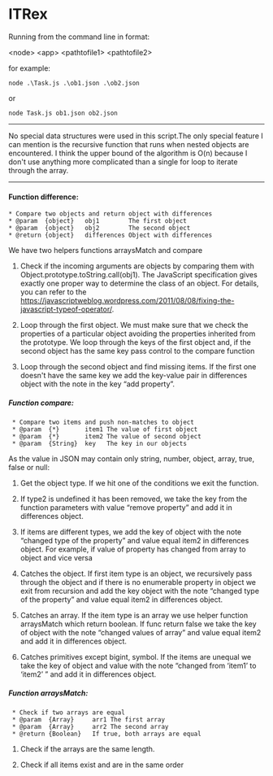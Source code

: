 # ITRex

Running from the command line in format: 

\<node> \<app> \<pathtofile1> \<pathtofile2>
 
 for example: 

`node .\Task.js .\ob1.json .\ob2.json`
 
 or 

`node Task.js ob1.json ob2.json`

***
No special data structures were used in this script.The only special feature I can mention is the recursive function that runs when nested objects are encountered. I think the upper bound of the algorithm is O(n) because I don't use anything more complicated than a single for loop to iterate through the array.
***
#### Function difference:

    * Compare two objects and return object with differences
    * @param  {object}   obj1        The first object
    * @param  {object}   obj2        The second object
    * @return {object}   differences Object with differences
 
We have two helpers functions arraysMatch and compare
 
1. Check if the incoming arguments are objects by comparing them with Object.prototype.toString.call(obj1). The JavaScript specification gives exactly one proper way to determine the class of an object. For details, you can refer to the https://javascriptweblog.wordpress.com/2011/08/08/fixing-the-javascript-typeof-operator/.   

2. Loop through the first object. We must make sure that we check the properties of a particular object avoiding the properties inherited from the prototype. We loop through the keys of the first object and, if the second object has the same key pass control to the compare function

3. Loop through the second object and find missing items. If the first one doesn't have the same key we add the key-value pair in differences object with the note in the key “add property”.

##### Function compare:

     * Compare two items and push non-matches to object
     * @param  {*}       item1 The value of first object
     * @param  {*}       item2 The value of second object
     * @param  {String}  key   The key in our objects

As the value in JSON may contain only string, number, object, array, true, false or null:

1. Get the object type. If we hit one of the conditions we exit the function.

2. If type2 is undefined it has been removed, we take the key from the function parameters with value “remove property” and add it in differences object.

3. If items are different types, we add the key of object with the note “changed type of the property” and value equal item2 in differences object. For example, if value of property has changed from array to object and vice versa

4. Catches the object. If first item type is an object, we recursively pass through the object and if there is no enumerable property in object we exit from recursion and add the key object with the note “changed type of the property” and value equal item2 in differences object.

5. Catches an array. If the item type is an array we use helper function arraysMatch which return boolean. If func return false we take the key of object with the note “changed values of array” and value equal item2 and add it in differences object.  

6. Catches primitives except bigint, symbol. If the items are unequal we take the key of object and value with the note “changed from ‘item1’ to ‘item2’ ” and add it in differences object.  

##### Function arraysMatch:

     * Check if two arrays are equal
     * @param  {Array}     arr1 The first array
     * @param  {Array}     arr2 The second array
     * @return {Boolean}   If true, both arrays are equal
 
1. Check if the arrays are the same length.

2. Check if all items exist and are in the same order
